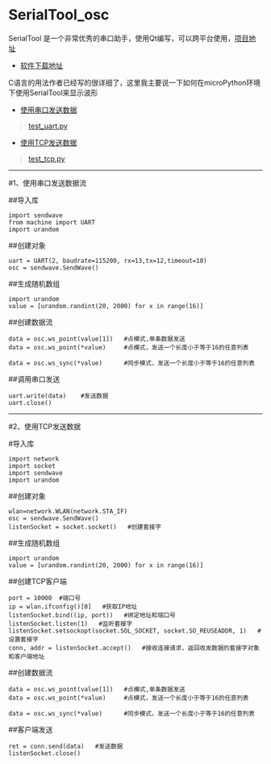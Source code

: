 # SerialTool_osc

SerialTool 是一个非常优秀的串口助手，使用Qt编写，可以跨平台使用，[项目地址](https://github.com/gztss/SerialTool)

* [软件下载地址](https://github.com/gztss/SerialTool/releases/tag/v1.2.4)


C语言的用法作者已经写的很详细了，这里我主要说一下如何在microPython环境下使用SerialTool来显示波形

* [使用串口发送数据](1、使用串口发送数据)
> [test_uart.py](./slave/Python/test_uart.py)

* [使用TCP发送数据](2、使用TCP发送数据)

> [test_tcp.py](./slave/Python/test_tcp.py)

---

#1、使用串口发送数据流

##导入库 

    import sendwave
	from machine import UART
	import urandom	
##创建对象

	uart = UART(2, baudrate=115200, rx=13,tx=12,timeout=10)
    osc = sendwave.SendWave()

##生成随机数组

	import urandom
    value = [urandom.randint(20, 2000) for x in range(16)]

##创建数据流

	data = osc.ws_point(value[1]) 	#点模式,单条数据发送
	data = osc.ws_point(*value) 	#点模式，发送一个长度小于等于16的任意列表

	data = osc.ws_sync(*value) 		#同步模式，发送一个长度小于等于16的任意列表
##调用串口发送

	uart.write(data)	#发送数据 
	uart.close()

---

#2、使用TCP发送数据

#导入库 

	import network
	import socket
	import sendwave
	import urandom
	
##创建对象

	wlan=network.WLAN(network.STA_IF)
    osc = sendwave.SendWave()
	listenSocket = socket.socket()   #创建套接字

##生成随机数组

	import urandom
    value = [urandom.randint(20, 2000) for x in range(16)]
##创建TCP客户端

	port = 10000  #端口号
	ip = wlan.ifconfig()[0]   #获取IP地址
	listenSocket.bind((ip, port))   #绑定地址和端口号
	listenSocket.listen(1)   #监听套接字
	listenSocket.setsockopt(socket.SOL_SOCKET, socket.SO_REUSEADDR, 1)   #设置套接字
	conn, addr = listenSocket.accept()   #接收连接请求，返回收发数据的套接字对象和客户端地址
##创建数据流

	data = osc.ws_point(value[1]) 	#点模式,单条数据发送
	data = osc.ws_point(*value) 	#点模式，发送一个长度小于等于16的任意列表

	data = osc.ws_sync(*value) 		#同步模式，发送一个长度小于等于16的任意列表
##客户端发送

	ret = conn.send(data)   #发送数据
	listenSocket.close() 


